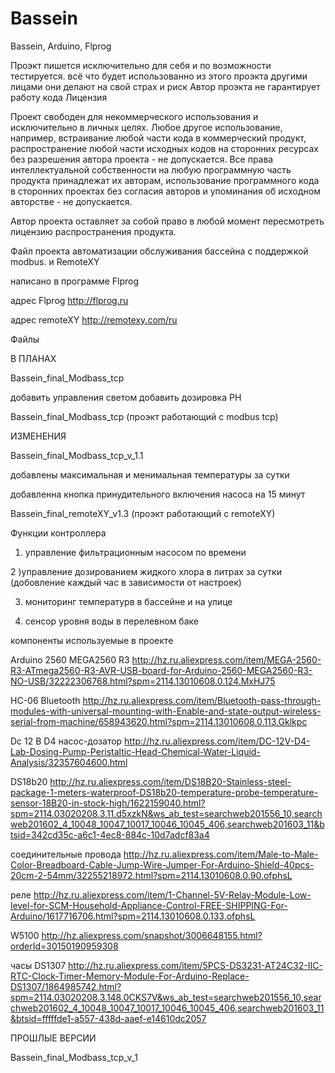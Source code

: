 # Bassein
Bassein, Arduino, Flprog

Проэкт пишется исключительно для себя и по возможности тестируется.
всё что будет использованно из этого проэкта другими лицами они делают на свой страх и риск
Автор проэкта не гарантирует работу кода
Лицензия

Проект свободен для некоммерческого использования и исключительно в личных целях. Любое другое использование, например, встраивание любой части кода в коммерческий продукт, распространение любой части исходных кодов на сторонних ресурсах без разрешения автора проекта - не допускается. Все права интеллектуальной собственности на любую программную часть продукта принадлежат их авторам, использование программного кода в сторонних проектах без согласия авторов и упоминания об исходном авторстве - не допускается.

Автор проекта оставляет за собой право в любой момент пересмотреть лицензию распространения продукта.

Файл проекта автоматизации обслуживания бассейна с поддержкой modbus. и RemoteXY

написано в программе Flprog 

адрес Flprog http://flprog.ru 

адрес remoteXY  http://remotexy.com/ru

Файлы 

В ПЛАНАХ

Bassein_final_Modbass_tcp

добавить управления светом
добавить дозировка PH 


Bassein_final_Modbass_tcp (проэкт работающий с modbus tcp)

ИЗМЕНЕНИЯ

 Bassein_final_Modbass_tcp_v_1.1
 
 добавлены максимальная и менимальная температуры за сутки
 
 добавленна кнопка принудительного включения насоса на 15 минут
 
 


Bassein_final_remoteXY_v1.3  (проэкт работающий c remoteXY)

Функции контроллера 

1) управление фильтрационным насосом по времени

2 )управление дозированием жидкого хлора в литрах за сутки (добовление каждый час в зависимости от настроек)

3) мониторинг температурв в бассейне и на улице

3) сенсор уровня воды в перелевном баке

компоненты используемые в проекте 

Arduino 2560 MEGA2560 R3   http://hz.ru.aliexpress.com/item/MEGA-2560-R3-ATmega2560-R3-AVR-USB-board-for-Arduino-2560-MEGA2560-R3-NO-USB/32222306768.html?spm=2114.13010608.0.124.MxHJ75

HC-06 Bluetooth   http://hz.ru.aliexpress.com/item/Bluetooth-pass-through-modules-with-universal-mounting-with-Enable-and-state-output-wireless-serial-from-machine/658943620.html?spm=2114.13010608.0.113.Gklkpc

Dc 12 В D4  насос-дозатор   http://hz.ru.aliexpress.com/item/DC-12V-D4-Lab-Dosing-Pump-Peristaltic-Head-Chemical-Water-Liquid-Analysis/32357604600.html

DS18b20   http://hz.ru.aliexpress.com/item/DS18B20-Stainless-steel-package-1-meters-waterproof-DS18b20-temperature-probe-temperature-sensor-18B20-in-stock-high/1622159040.html?spm=2114.03020208.3.11.d5xzkN&ws_ab_test=searchweb201556_10,searchweb201602_4_10048_10047_10017_10046_10045_406,searchweb201603_11&btsid=342cd35c-a6c1-4ec8-884c-10d7adcf83a4

соединительные провода   http://hz.ru.aliexpress.com/item/Male-to-Male-Color-Breadboard-Cable-Jump-Wire-Jumper-For-Arduino-Shield-40pcs-20cm-2-54mm/32255218972.html?spm=2114.13010608.0.90.ofphsL

реле    http://hz.ru.aliexpress.com/item/1-Channel-5V-Relay-Module-Low-level-for-SCM-Household-Appliance-Control-FREE-SHIPPING-For-Arduino/1617716706.html?spm=2114.13010608.0.133.ofphsL

W5100     http://hz.aliexpress.com/snapshot/3006648155.html?orderId=30150190959308

часы DS1307  http://hz.ru.aliexpress.com/item/5PCS-DS3231-AT24C32-IIC-RTC-Clock-Timer-Memory-Module-For-Arduino-Replace-DS1307/1864985742.html?spm=2114.03020208.3.148.0CKS7V&ws_ab_test=searchweb201556_10,searchweb201602_4_10048_10047_10017_10046_10045_406,searchweb201603_11&btsid=fffffde1-a557-438d-aaef-e14610dc2057

ПРОШЛЫЕ ВЕРСИИ

Bassein_final_Modbass_tcp_v_1

